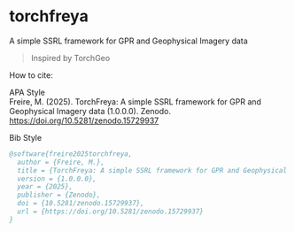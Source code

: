 # torchfreya
A simple SSRL framework for GPR and Geophysical Imagery data

> Inspired by TorchGeo

How to cite:

APA Style <br>
Freire, M. (2025). TorchFreya: A simple SSRL framework for GPR and Geophysical Imagery data (1.0.0.0). Zenodo. https://doi.org/10.5281/zenodo.15729937

Bib Style
```bib
@software{freire2025torchfreya,
  author = {Freire, M.},
  title = {TorchFreya: A simple SSRL framework for GPR and Geophysical Imagery data},
  version = {1.0.0.0},
  year = {2025},
  publisher = {Zenodo},
  doi = {10.5281/zenodo.15729937},
  url = {https://doi.org/10.5281/zenodo.15729937}
}

```
